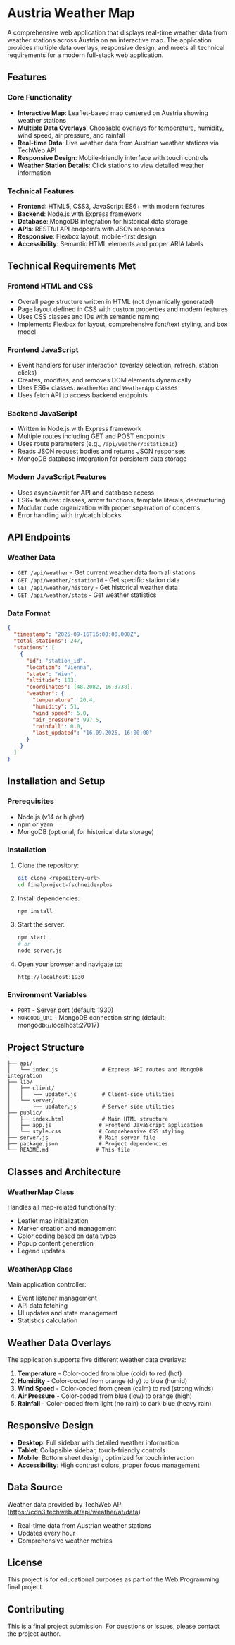 # Austria Weather Map

A comprehensive web application that displays real-time weather data from weather stations across Austria on an interactive map. The application provides multiple data overlays, responsive design, and meets all technical requirements for a modern full-stack web application.

## Features

### Core Functionality
- **Interactive Map**: Leaflet-based map centered on Austria showing weather stations
- **Multiple Data Overlays**: Choosable overlays for temperature, humidity, wind speed, air pressure, and rainfall
- **Real-time Data**: Live weather data from Austrian weather stations via TechWeb API
- **Responsive Design**: Mobile-friendly interface with touch controls
- **Weather Station Details**: Click stations to view detailed weather information

### Technical Features
- **Frontend**: HTML5, CSS3, JavaScript ES6+ with modern features
- **Backend**: Node.js with Express framework
- **Database**: MongoDB integration for historical data storage
- **APIs**: RESTful API endpoints with JSON responses
- **Responsive**: Flexbox layout, mobile-first design
- **Accessibility**: Semantic HTML elements and proper ARIA labels

## Technical Requirements Met

### Frontend HTML and CSS 
- Overall page structure written in HTML (not dynamically generated)
- Page layout defined in CSS with custom properties and modern features
- Uses CSS classes and IDs with semantic naming
- Implements Flexbox for layout, comprehensive font/text styling, and box model

### Frontend JavaScript 
- Event handlers for user interaction (overlay selection, refresh, station clicks)
- Creates, modifies, and removes DOM elements dynamically
- Uses ES6+ classes: `WeatherMap` and `WeatherApp` classes
- Uses fetch API to access backend endpoints

### Backend JavaScript 
- Written in Node.js with Express framework
- Multiple routes including GET and POST endpoints
- Uses route parameters (e.g., `/api/weather/:stationId`)
- Reads JSON request bodies and returns JSON responses
- MongoDB database integration for persistent data storage

### Modern JavaScript Features 
- Uses async/await for API and database access
- ES6+ features: classes, arrow functions, template literals, destructuring
- Modular code organization with proper separation of concerns
- Error handling with try/catch blocks

## API Endpoints

### Weather Data
- `GET /api/weather` - Get current weather data from all stations
- `GET /api/weather/:stationId` - Get specific station data
- `GET /api/weather/history` - Get historical weather data
- `GET /api/weather/stats` - Get weather statistics

### Data Format
```json
{
  "timestamp": "2025-09-16T16:00:00.000Z",
  "total_stations": 247,
  "stations": [
    {
      "id": "station_id",
      "location": "Vienna",
      "state": "Wien",
      "altitude": 183,
      "coordinates": [48.2082, 16.3738],
      "weather": {
        "temperature": 20.4,
        "humidity": 51,
        "wind_speed": 5.0,
        "air_pressure": 997.5,
        "rainfall": 0.0,
        "last_updated": "16.09.2025, 16:00:00"
      }
    }
  ]
}
```

## Installation and Setup

### Prerequisites
- Node.js (v14 or higher)
- npm or yarn
- MongoDB (optional, for historical data storage)

### Installation
1. Clone the repository:
   ```bash
   git clone <repository-url>
   cd finalproject-fschneiderplus
   ```

2. Install dependencies:
   ```bash
   npm install
   ```

3. Start the server:
   ```bash
   npm start
   # or
   node server.js
   ```

4. Open your browser and navigate to:
   ```
   http://localhost:1930
   ```

### Environment Variables
- `PORT` - Server port (default: 1930)
- `MONGODB_URI` - MongoDB connection string (default: mongodb://localhost:27017)

## Project Structure

```
├── api/
│   └── index.js              # Express API routes and MongoDB integration
├── lib/
│   ├── client/
│   │   └── updater.js        # Client-side utilities
│   └── server/
│       └── updater.js        # Server-side utilities
├── public/
│   ├── index.html            # Main HTML structure
│   ├── app.js               # Frontend JavaScript application
│   └── style.css            # Comprehensive CSS styling
├── server.js                # Main server file
├── package.json             # Project dependencies
└── README.md               # This file
```

## Classes and Architecture

### WeatherMap Class
Handles all map-related functionality:
- Leaflet map initialization
- Marker creation and management
- Color coding based on data types
- Popup content generation
- Legend updates

### WeatherApp Class
Main application controller:
- Event listener management
- API data fetching
- UI updates and state management
- Statistics calculation

## Weather Data Overlays

The application supports five different weather data overlays:

1. **Temperature** - Color-coded from blue (cold) to red (hot)
2. **Humidity** - Color-coded from orange (dry) to blue (humid)
3. **Wind Speed** - Color-coded from green (calm) to red (strong winds)
4. **Air Pressure** - Color-coded from blue (low) to orange (high)
5. **Rainfall** - Color-coded from light (no rain) to dark blue (heavy rain)

## Responsive Design

- **Desktop**: Full sidebar with detailed weather information
- **Tablet**: Collapsible sidebar, touch-friendly controls
- **Mobile**: Bottom sheet design, optimized for touch interaction
- **Accessibility**: High contrast colors, proper focus management

## Data Source

Weather data provided by TechWeb API (https://cdn3.techweb.at/api/weather/at/data)
- Real-time data from Austrian weather stations
- Updates every hour
- Comprehensive weather metrics

## License

This project is for educational purposes as part of the Web Programming final project.

## Contributing

This is a final project submission. For questions or issues, please contact the project author.
